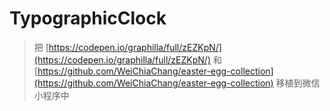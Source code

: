 # TypographicClock

> 把 [https://codepen.io/graphilla/full/zEZKpN/](https://codepen.io/graphilla/full/zEZKpN/) 和 [https://github.com/WeiChiaChang/easter-egg-collection](https://github.com/WeiChiaChang/easter-egg-collection) 移植到微信小程序中

